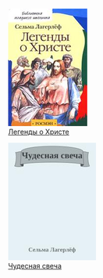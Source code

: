![](Легенды%20о%20Христе.jpg)  
[Легенды о Христе](Легенды%20о%20Христе.txt)

![](Чудесная%20свеча.jpg)  
[Чудесная свеча](Чудесная%20свеча.txt)
